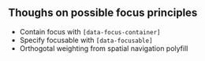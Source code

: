 ## Thoughs on possible focus principles

- Contain focus with `[data-focus-container]`
- Specify focusable with `[data-focusable]`
- Orthogotal weighting from spatial navigation polyfill
